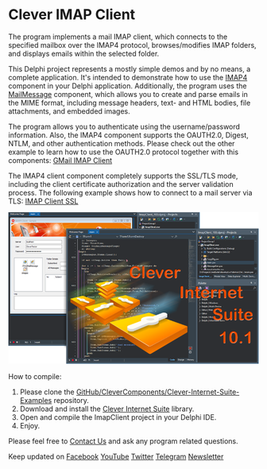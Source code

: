 # Clever IMAP Client

The program implements a mail IMAP client, which connects to the specified mailbox over the IMAP4 protocol, browses/modifies IMAP folders, and displays emails within the selected folder.   

This Delphi project represents a mostly simple demos and by no means, a complete application. It's intended to demonstrate how to use the [IMAP4](https://www.clevercomponents.com/products/inetsuite/imap.asp) component in your Delphi application. Additionally, the program uses the [MailMessage](https://www.clevercomponents.com/products/inetsuite/messageparser.asp) component, which allows you to create and parse emails in the MIME format, including message headers, text- and HTML bodies, file attachments, and embedded images.   

The program allows you to authenticate using the username/password information. Also, the IMAP4 component supports the OAUTH2.0, Digest, NTLM, and other authentication methods. Please check out the other example to learn how to use the OAUTH2.0 protocol together with this components: [GMail IMAP Client](https://github.com/CleverComponents/Clever-Internet-Suite-Examples/tree/master/Delphi/GMailIMAP)   

The IMAP4 client component completely supports the SSL/TLS mode, including the client certificate authorization and the server validation process. The following example shows how to connect to a mail server via TLS: [IMAP Client SSL](https://github.com/CleverComponents/Clever-Internet-Suite-Examples/tree/master/Delphi/ImapClientSSL)   

![Screenshot](imap-client-vcl.png)

How to compile:   
1. Please clone the [GitHub/CleverComponents/Clever-Internet-Suite-Examples](https://github.com/CleverComponents/Clever-Internet-Suite-Examples) repository.
2. Download and install the [Clever Internet Suite](https://www.clevercomponents.com/downloads/inetsuite/suitedownload.asp) library.
3. Open and compile the ImapClient project in your Delphi IDE.
4. Enjoy.

Please feel free to [Contact Us](https://www.clevercomponents.com/support/) and ask any program related questions.   

Keep updated on [Facebook](http://www.facebook.com/clevercomponents)   [YouTube](https://www.youtube.com/channel/UC9Si4WNQVSeXQMjdEJ8j1fg)   [Twitter](https://twitter.com/CleverComponent)   [Telegram](https://t.me/clevercomponents)   [Newsletter](https://www.clevercomponents.com/home/maillist.asp)   
